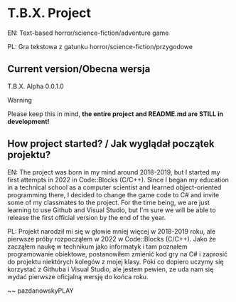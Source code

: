 # T.B.X. Project
EN: Text-based horror/science-fiction/adventure game

PL: Gra tekstowa z gatunku horror/science-fiction/przygodowe

## Current version/Obecna wersja
T.B.X. Alpha 0.0.1.0

> [!WARNING]
> Please keep this in mind, **the entire project and README.md are STILL in development!**

## How project started? / Jak wyglądał początek projektu?
EN: The project was born in my mind around 2018-2019, but I started my first attempts in 2022 in Code::Blocks (C/C++). Since I began my education in a technical school as a computer scientist and learned object-oriented programming there, I decided to change the game code to C# and invite some of my classmates to the project. For the time being, we are just learning to use Github and Visual Studio, but I'm sure we will be able to release the first official version by the end of the year.

PL: Projekt narodził mi się w głowie mniej więcej w 2018-2019 roku, ale pierwsze próby rozpocząłem w 2022 w Code::Blocks (C/C++). Jako że zacząłem naukę w technikum jako informatyk i tam poznałem programowanie obiektowe, postanowiłem zmienić kod gry na C# i zaprosić do projektu niektórych kolegów z mojej klasy. Póki co dopiero uczymy się korzystać z Githuba i Visual Studio, ale jestem pewien, ze uda nam się wydać pierwsze oficjalną wersję do końca roku.

~~ pazdanowskyPLAY
